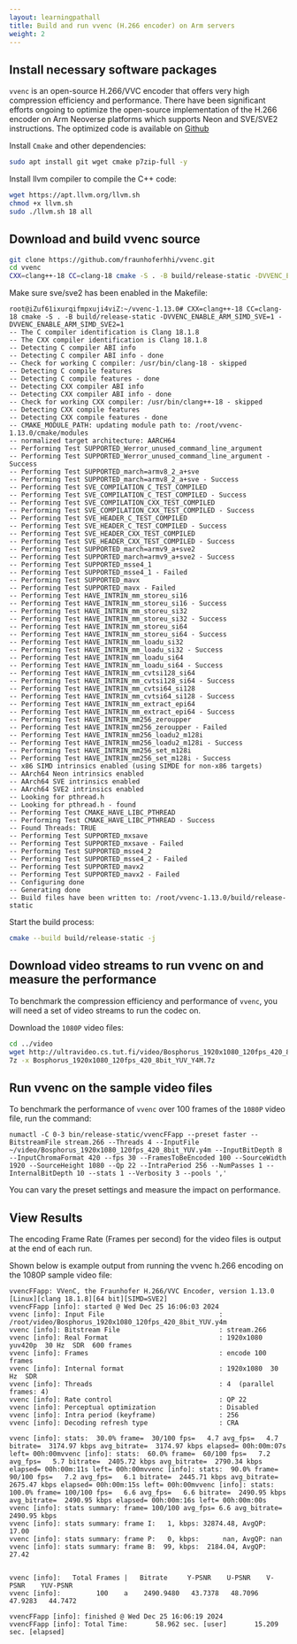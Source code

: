 ```yaml
---
layout: learningpathall
title: Build and run vvenc (H.266 encoder) on Arm servers
weight: 2
---
```


## Install necessary software packages

`vvenc` is an open-source H.266/VVC encoder that offers very high compression efficiency and performance. There have been significant efforts ongoing to optimize the open-source implementation of the H.266 encoder on Arm Neoverse platforms which supports Neon and SVE/SVE2 instructions. The optimized code is available on [Github](https://github.com/fraunhoferhhi/vvenc)

Install `Cmake` and other dependencies:
```bash
sudo apt install git wget cmake p7zip-full -y
```
Install llvm compiler to compile the C++ code:
```bash
wget https://apt.llvm.org/llvm.sh
chmod +x llvm.sh
sudo ./llvm.sh 18 all
```

## Download and build vvenc source

```bash
git clone https://github.com/fraunhoferhhi/vvenc.git
cd vvenc
CXX=clang++-18 CC=clang-18 cmake -S . -B build/release-static -DVVENC_ENABLE_ARM_SIMD_SVE=1 -DVVENC_ENABLE_ARM_SIMD_SVE2=1
```
Make sure sve/sve2 has been enabled in the Makefile:
```output
root@iZuf61ixurqifmpxuji4viZ:~/vvenc-1.13.0# CXX=clang++-18 CC=clang-18 cmake -S . -B build/release-static -DVVENC_ENABLE_ARM_SIMD_SVE=1 -DVVENC_ENABLE_ARM_SIMD_SVE2=1
-- The C compiler identification is Clang 18.1.8
-- The CXX compiler identification is Clang 18.1.8
-- Detecting C compiler ABI info
-- Detecting C compiler ABI info - done
-- Check for working C compiler: /usr/bin/clang-18 - skipped
-- Detecting C compile features
-- Detecting C compile features - done
-- Detecting CXX compiler ABI info
-- Detecting CXX compiler ABI info - done
-- Check for working CXX compiler: /usr/bin/clang++-18 - skipped
-- Detecting CXX compile features
-- Detecting CXX compile features - done
-- CMAKE_MODULE_PATH: updating module path to: /root/vvenc-1.13.0/cmake/modules
-- normalized target architecture: AARCH64
-- Performing Test SUPPORTED_Werror_unused_command_line_argument
-- Performing Test SUPPORTED_Werror_unused_command_line_argument - Success
-- Performing Test SUPPORTED_march=armv8_2_a+sve
-- Performing Test SUPPORTED_march=armv8_2_a+sve - Success
-- Performing Test SVE_COMPILATION_C_TEST_COMPILED
-- Performing Test SVE_COMPILATION_C_TEST_COMPILED - Success
-- Performing Test SVE_COMPILATION_CXX_TEST_COMPILED
-- Performing Test SVE_COMPILATION_CXX_TEST_COMPILED - Success
-- Performing Test SVE_HEADER_C_TEST_COMPILED
-- Performing Test SVE_HEADER_C_TEST_COMPILED - Success
-- Performing Test SVE_HEADER_CXX_TEST_COMPILED
-- Performing Test SVE_HEADER_CXX_TEST_COMPILED - Success
-- Performing Test SUPPORTED_march=armv9_a+sve2
-- Performing Test SUPPORTED_march=armv9_a+sve2 - Success
-- Performing Test SUPPORTED_msse4_1
-- Performing Test SUPPORTED_msse4_1 - Failed
-- Performing Test SUPPORTED_mavx
-- Performing Test SUPPORTED_mavx - Failed
-- Performing Test HAVE_INTRIN_mm_storeu_si16
-- Performing Test HAVE_INTRIN_mm_storeu_si16 - Success
-- Performing Test HAVE_INTRIN_mm_storeu_si32
-- Performing Test HAVE_INTRIN_mm_storeu_si32 - Success
-- Performing Test HAVE_INTRIN_mm_storeu_si64
-- Performing Test HAVE_INTRIN_mm_storeu_si64 - Success
-- Performing Test HAVE_INTRIN_mm_loadu_si32
-- Performing Test HAVE_INTRIN_mm_loadu_si32 - Success
-- Performing Test HAVE_INTRIN_mm_loadu_si64
-- Performing Test HAVE_INTRIN_mm_loadu_si64 - Success
-- Performing Test HAVE_INTRIN_mm_cvtsi128_si64
-- Performing Test HAVE_INTRIN_mm_cvtsi128_si64 - Success
-- Performing Test HAVE_INTRIN_mm_cvtsi64_si128
-- Performing Test HAVE_INTRIN_mm_cvtsi64_si128 - Success
-- Performing Test HAVE_INTRIN_mm_extract_epi64
-- Performing Test HAVE_INTRIN_mm_extract_epi64 - Success
-- Performing Test HAVE_INTRIN_mm256_zeroupper
-- Performing Test HAVE_INTRIN_mm256_zeroupper - Failed
-- Performing Test HAVE_INTRIN_mm256_loadu2_m128i
-- Performing Test HAVE_INTRIN_mm256_loadu2_m128i - Success
-- Performing Test HAVE_INTRIN_mm256_set_m128i
-- Performing Test HAVE_INTRIN_mm256_set_m128i - Success
-- x86 SIMD intrinsics enabled (using SIMDE for non-x86 targets)
-- AArch64 Neon intrinsics enabled
-- AArch64 SVE intrinsics enabled
-- AArch64 SVE2 intrinsics enabled
-- Looking for pthread.h
-- Looking for pthread.h - found
-- Performing Test CMAKE_HAVE_LIBC_PTHREAD
-- Performing Test CMAKE_HAVE_LIBC_PTHREAD - Success
-- Found Threads: TRUE
-- Performing Test SUPPORTED_mxsave
-- Performing Test SUPPORTED_mxsave - Failed
-- Performing Test SUPPORTED_msse4_2
-- Performing Test SUPPORTED_msse4_2 - Failed
-- Performing Test SUPPORTED_mavx2
-- Performing Test SUPPORTED_mavx2 - Failed
-- Configuring done
-- Generating done
-- Build files have been written to: /root/vvenc-1.13.0/build/release-static
```
Start the build process:
```bash
cmake --build build/release-static -j
```

## Download video streams to run vvenc on and measure the performance

To benchmark the compression efficiency and performance of `vvenc`, you will need a set of video streams to run the codec on. 

Download the `1080P` video files:
```bash
cd ../video
wget http://ultravideo.cs.tut.fi/video/Bosphorus_1920x1080_120fps_420_8bit_YUV_Y4M.7z
7z -x Bosphorus_1920x1080_120fps_420_8bit_YUV_Y4M.7z
```

## Run vvenc on the sample video files

To benchmark the performance of `vvenc` over 100 frames of the `1080P` video file, run the command:
```console
numactl -C 0-3 bin/release-static/vvencFFapp --preset faster --BitstreamFile stream.266 --Threads 4 --InputFile ~/video/Bosphorus_1920x1080_120fps_420_8bit_YUV.y4m --InputBitDepth 8 --InputChromaFormat 420 --fps 30 --FramesToBeEncoded 100 --SourceWidth 1920 --SourceHeight 1080 --Qp 22 --IntraPeriod 256 --NumPasses 1 --InternalBitDepth 10 --stats 1 --Verbosity 3 --pools ','
```

You can vary the preset settings and measure the impact on performance.


## View Results

The encoding Frame Rate (Frames per second) for the video files is output at the end of each run.

Shown below is example output from running the vvenc h.266 encoding on the 1080P sample video file:

```output
vvencFFapp: VVenC, the Fraunhofer H.266/VVC Encoder, version 1.13.0 [Linux][clang 18.1.8][64 bit][SIMD=SVE2]
vvencFFapp [info]: started @ Wed Dec 25 16:06:03 2024
vvenc [info]: Input File                             : /root/video/Bosphorus_1920x1080_120fps_420_8bit_YUV.y4m
vvenc [info]: Bitstream File                         : stream.266
vvenc [info]: Real Format                            : 1920x1080  yuv420p  30 Hz  SDR  600 frames
vvenc [info]: Frames                                 : encode 100 frames
vvenc [info]: Internal format                        : 1920x1080  30 Hz  SDR
vvenc [info]: Threads                                : 4  (parallel frames: 4)
vvenc [info]: Rate control                           : QP 22
vvenc [info]: Perceptual optimization                : Disabled
vvenc [info]: Intra period (keyframe)                : 256
vvenc [info]: Decoding refresh type                  : CRA

vvenc [info]: stats:  30.0% frame=  30/100 fps=   4.7 avg_fps=   4.7 bitrate=  3174.97 kbps avg_bitrate=  3174.97 kbps elapsed= 00h:00m:07s left= 00h:00mvvenc [info]: stats:  60.0% frame=  60/100 fps=   7.2 avg_fps=   5.7 bitrate=  2405.72 kbps avg_bitrate=  2790.34 kbps elapsed= 00h:00m:11s left= 00h:00mvvenc [info]: stats:  90.0% frame=  90/100 fps=   7.2 avg_fps=   6.1 bitrate=  2445.71 kbps avg_bitrate=  2675.47 kbps elapsed= 00h:00m:15s left= 00h:00mvvenc [info]: stats: 100.0% frame= 100/100 fps=   6.6 avg_fps=   6.6 bitrate=  2490.95 kbps avg_bitrate=  2490.95 kbps elapsed= 00h:00m:16s left= 00h:00m:00s
vvenc [info]: stats summary: frame= 100/100 avg_fps= 6.6 avg_bitrate= 2490.95 kbps
vvenc [info]: stats summary: frame I:   1, kbps: 32874.48, AvgQP: 17.00
vvenc [info]: stats summary: frame P:   0, kbps:      nan, AvgQP: nan
vvenc [info]: stats summary: frame B:  99, kbps:  2184.04, AvgQP: 27.42


vvenc [info]:	Total Frames |   Bitrate     Y-PSNR    U-PSNR    V-PSNR    YUV-PSNR
vvenc [info]:	      100    a    2490.9480   43.7378   48.7096   47.9283   44.7472

vvencFFapp [info]: finished @ Wed Dec 25 16:06:19 2024
vvencFFapp [info]: Total Time:       58.962 sec. [user]       15.209 sec. [elapsed]
```

